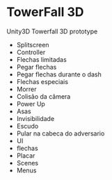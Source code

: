 # TowerFall 3D
Unity3D Towerfall 3D prototype

- Splitscreen
- Controller
- Flechas limitadas
- Pegar flechas
- Pegar flechas durante o dash
- Flechas especiais
- Morrer
- Colisão da câmera
- Power Up
 - Asas
 - Invisibilidade
 - Escudo
- Pular na cabeca do adversario
- UI
 - flechas
 - Placar
- Scenes
 - Menus









